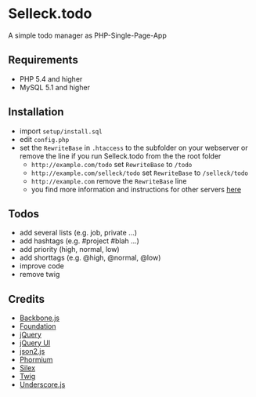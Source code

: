 # Selleck.todo

A simple todo manager as PHP-Single-Page-App


## Requirements

* PHP 5.4 and higher
* MySQL 5.1 and higher


## Installation

* import `setup/install.sql`
* edit `config.php`
* set the `RewriteBase` in `.htaccess` to the subfolder on your webserver or remove the line if you run Selleck.todo
from the the root folder
    * `http://example.com/todo` set `RewriteBase` to `/todo`
    * `http://example.com/selleck/todo` set `RewriteBase` to `/selleck/todo`
    * `http://example.com` remove the `RewriteBase` line
    * you find more information and instructions for other servers [here](http://silex.sensiolabs.org/doc/web_servers.html)

## Todos

* add several lists (e.g. job, private ...)
* add hashtags (e.g. #project #blah ...)
* add priority (high, normal, low)
* add shorttags (e.g. @high, @normal, @low)
* improve code
* remove twig


## Credits

* [Backbone.js](http://backbonejs.org/)
* [Foundation](http://foundation.zurb.com/)
* [jQuery](http://jquery.com/)
* [jQuery UI](http://jqueryui.com/)
* [json2.js](http://github.com/douglascrockford/JSON-js)
* [Phormium](https://github.com/ihabunek/phormium)
* [Silex](http://silex.sensiolabs.org/)
* [Twig](http://twig.sensiolabs.org/)
* [Underscore.js](http://underscorejs.org/)